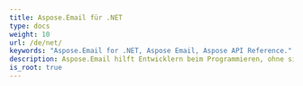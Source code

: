 ```yaml
---
title: Aspose.Email für .NET
type: docs
weight: 10
url: /de/net/
keywords: "Aspose.Email for .NET, Aspose Email, Aspose API Reference."
description: Aspose.Email hilft Entwicklern beim Programmieren, ohne sich in der Komplexität von Nachrichtenformatdetails zu verlieren.
is_root: true
---
```

